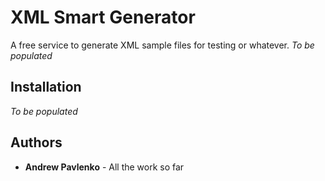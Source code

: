 # XML Smart Generator

A free service to generate XML sample files for testing or whatever.
*To be populated*

## Installation

*To be populated*

## Authors

* **Andrew Pavlenko** - All the work so far



